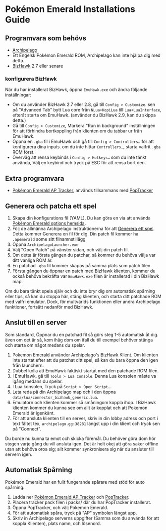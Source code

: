 # Pokémon Emerald Installations Guide

## Programvara som behövs

- [Archipelago](https://github.com/ArchipelagoMW/Archipelago/releases)
- Ett Engelsk Pokémon Emerald ROM, Archipelago kan inte hjälpa dig med detta.
- [BizHawk](https://tasvideos.org/BizHawk/ReleaseHistory) 2.7 eller senare

### konfigurera BizHawk

När du har installerat BizHawk, öppna `EmuHawk.exe` och ändra följande inställningar:

- Om du använder BizHawk 2.7 eller 2.8, gå till `Config > Customize`. sen på "Advanced Tab" bytt Lua core från
`NLua+KopiLua` till `Lua+LuaInterface`, efteråt starta om EmuHawk. (använder du BizHawk 2.9, kan du skippa detta.)
- Gå till `Config > Customize`, Markera "Run in background" inställningen för att förhindra bortkoppling från
klienten om du tabbar ur från EmuHawk.
- Öppna en `.gba` fil i EmuHawk och gå till `Config > Controllers…` för att konfigurera dina inputs.
om du inte hittar `Controllers…`, starta valfrit `.gba` ROM först.
- Överväg att rensa keybinds i `Config > Hotkeys…` som du inte tänkt använda, Välj en keybind och tryck på ESC
för att rensa bort den.

## Extra programvara

- [Pokémon Emerald AP Tracker](https://github.com/seto10987/Archipelago-Emerald-AP-Tracker/releases/latest),
används tillsammans med
[PopTracker](https://github.com/black-sliver/PopTracker/releases)

## Generera och patcha ett spel

1. Skapa din konfigurations fil (YAML). Du kan göra en via att använda
[Pokémon Emerald options hemsida](../../../games/Pokemon%20Emerald/player-options).
2. Följ de allmänna Archipelago instruktionerna för att
[Generera ett spel](../../Archipelago/setup/en#generating-a-game).
Detta kommer Generera en fil för dig. Din patch fil kommer ha `.apemerald` some sitt filnamnstillägg
3. Öppna `ArchipelagoLauncher.exe`
4. Välj "Open Patch" på vänster sidan, och välj din patch fil.
5. Om detta är första gången du patchar, så kommer du behöva välja var ditt vanliga ROM är.
6. En patchad `.gba` fil kommer skapas på samma plats som patch filen.
7. Första gången du öppnar en patch med BizHawk klienten, kommer du också behöva bekräfta var `EmuHawk.exe`
filen är installerad i din BizHawk map.

Om du bara tänkt spela själv och du inte bryr dig om automatisk spårning eller tips, så kan du stoppa här, stäng
klienten, och starta ditt patchade ROM med valfri emulator. Dock, för multvärlds funktionen eller andra Archipelago
funktioner, fortsätt nedanför med BizHawk.

## Anslut till en server

Som standard, Öppnar du en patchad fil så görs steg 1-5 automatisk åt dig. även om det är så, kom ihåg dom om ifall
du till exempel behöver stänga och starta om något medans du spelar.

1. Pokemon Emerald använder Archipelago's BizHawk Klient. Om klienten inte startat efter att du patchat ditt spel,
så kan du bara öppna den igen från launchern.
2. Dubbel kolla att EmuHawk faktiskt startat med den patchade ROM filen.
3. I EmuHawk, gå till `Tools > Lua Console`. Denna Lua konsolen måste va igång medans du spelar.
4. I Lua konsolen, Tryck på `Script > Open Script…`.
5. Leta reda på din Archipelago map och i den öppna `data/lua/connector_bizhawk_generic.lua`.
6. Emulatorn och klienten kommer så småningom koppla ihop. I BizHawk klienten kommer du kunna see om allt är
kopplat och att Pokemon Emerald är igenkänt.
7. För att ansluta klienten till en server, skriv in din lobby adress och port i text fältet tex,
`archipelago.gg:38281`
längst upp i din klient och tryck sen på "Connect".

Du borde nu kunna ta emot och skicka föremål. Du behöver göra dom hör stegen varje gång du vill ansluta igen. Det är
helt okej att göra saker offline utan att behöva oroa sig; allt kommer synkronisera sig när du ansluter till servern
igen.

## Automatisk Spårning

Pokémon Emerald har en fullt fungerande spårare med stöd för auto spårning.

1. Ladda ner [Pokémon Emerald AP Tracker](https://github.com/seto10987/Archipelago-Emerald-AP-Tracker/releases/latest)
och
[PopTracker](https://github.com/black-sliver/PopTracker/releases).
2. Placera tracker pack filen i packs/ där du har PopTracker installerat.
3. Öppna PopTracker, och välj Pokemon Emerald.
4. För att automatisk spåra, tryck på "AP" symbolen längst upp.
5. Skriv in Archipelago serverns uppgifter (Samma som du använda för att koppla Klienten), plats namn, och lösenord.
